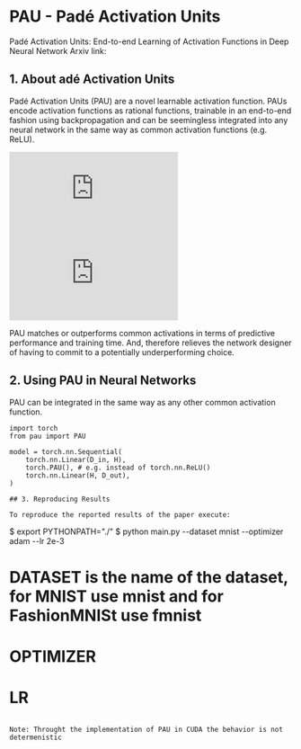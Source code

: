 # PAU - Padé Activation Units
Padé Activation Units: End-to-end Learning of Activation Functions in Deep Neural Network 
Arxiv link:

## 1. About adé Activation Units

Padé Activation Units (PAU) are a novel learnable activation function. PAUs encode activation functions as rational functions, trainable in an end-to-end fashion using backpropagation and can be seemingless integrated into any neural network in the same way as common activation functions (e.g. ReLU).

![alt text](https://github.com/ml-research/pau/images/logs_mean.pdf)
![alt text](https://github.com/ml-research/pau/images/activations_approx.pdf)

PAU matches or outperforms common activations in terms of predictive performance and training time. 
And, therefore relieves the network designer of having to commit to a potentially underperforming choice.

## 2. Using PAU in Neural Networks

PAU can be integrated in the same way as any other common activation function.

~~~~
import torch
from pau import PAU

model = torch.nn.Sequential(
    torch.nn.Linear(D_in, H),
    torch.PAU(), # e.g. instead of torch.nn.ReLU() 
    torch.nn.Linear(H, D_out),
)

## 3. Reproducing Results

To reproduce the reported results of the paper execute:

~~~~
$ export PYTHONPATH="./"
$ python main.py --dataset mnist --optimizer adam --lr 2e-3

# DATASET is the name of the dataset, for MNIST use mnist and for FashionMNISt use fmnist
# OPTIMIZER 
# LR
~~~~

Note: Throught the implementation of PAU in CUDA the behavior is not determenistic
